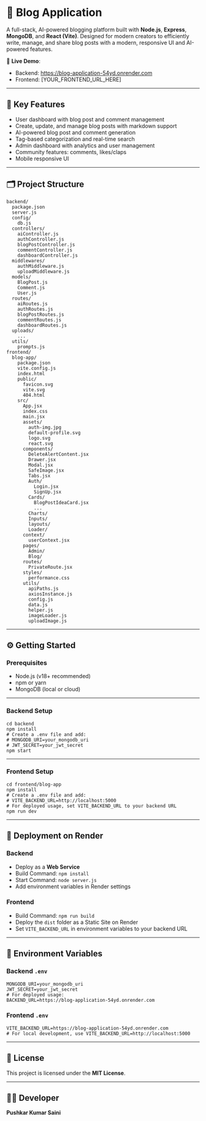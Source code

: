 # 📝 Blog Application

A full-stack, AI-powered blogging platform built with **Node.js**, **Express**, **MongoDB**, and **React (Vite)**. Designed for modern creators to efficiently write, manage, and share blog posts with a modern, responsive UI and AI-powered features.

🚀 **Live Demo**:
- Backend: https://blog-application-54yd.onrender.com
- Frontend: [YOUR_FRONTEND_URL_HERE]

---

## 🔑 Key Features
- User dashboard with blog post and comment management
- Create, update, and manage blog posts with markdown support
- AI-powered blog post and comment generation
- Tag-based categorization and real-time search
- Admin dashboard with analytics and user management
- Community features: comments, likes/claps
- Mobile responsive UI

---

## 🗂️ Project Structure

```
backend/
  package.json
  server.js
  config/
    db.js
  controllers/
    aiController.js
    authController.js
    blogPostController.js
    commentController.js
    dashboardController.js
  middlewares/
    authMiddleware.js
    uploadMiddleware.js
  models/
    BlogPost.js
    Comment.js
    User.js
  routes/
    aiRoutes.js
    authRoutes.js
    blogPostRoutes.js
    commentRoutes.js
    dashboardRoutes.js
  uploads/
    ...
  utils/
    prompts.js
frontend/
  blog-app/
    package.json
    vite.config.js
    index.html
    public/
      favicon.svg
      vite.svg
      404.html
    src/
      App.jsx
      index.css
      main.jsx
      assets/
        auth-img.jpg
        default-profile.svg
        logo.svg
        react.svg
      components/
        DeleteAlertContent.jsx
        Drawer.jsx
        Modal.jsx
        SafeImage.jsx
        Tabs.jsx
        Auth/
          Login.jsx
          SignUp.jsx
        Cards/
          BlogPostIdeaCard.jsx
          ...
        Charts/
        Inputs/
        layouts/
        Loader/
      context/
        userContext.jsx
      pages/
        Admin/
        Blog/
      routes/
        PrivateRoute.jsx
      styles/
        performance.css
      utils/
        apiPaths.js
        axiosInstance.js
        config.js
        data.js
        helper.js
        imageLoader.js
        uploadImage.js
```

---

## ⚙️ Getting Started

### Prerequisites
- Node.js (v18+ recommended)
- npm or yarn
- MongoDB (local or cloud)

---

### Backend Setup

```
cd backend
npm install
# Create a .env file and add:
# MONGODB_URI=your_mongodb_uri
# JWT_SECRET=your_jwt_secret
npm start
```

---

### Frontend Setup

```
cd frontend/blog-app
npm install
# Create a .env file and add:
# VITE_BACKEND_URL=http://localhost:5000
# For deployed usage, set VITE_BACKEND_URL to your backend URL
npm run dev
```

---

## 🚀 Deployment on Render

### Backend
- Deploy as a **Web Service**
- Build Command: `npm install`
- Start Command: `node server.js`
- Add environment variables in Render settings

### Frontend
- Build Command: `npm run build`
- Deploy the `dist` folder as a Static Site on Render
- Set `VITE_BACKEND_URL` in environment variables to your backend URL

---

## 🔐 Environment Variables

### Backend `.env`
```
MONGODB_URI=your_mongodb_uri
JWT_SECRET=your_jwt_secret
# For deployed usage:
BACKEND_URL=https://blog-application-54yd.onrender.com
```

### Frontend `.env`
```
VITE_BACKEND_URL=https://blog-application-54yd.onrender.com
# For local development, use VITE_BACKEND_URL=http://localhost:5000
```

---

## 📄 License

This project is licensed under the **MIT License**.

---

## 👨‍💻 Developer

**Pushkar Kumar Saini**
